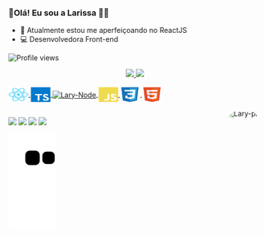 ### 🌈Olá! Eu sou a Larissa 👋👋 


- 🌱 Atualmente estou me aperfeiçoando no ReactJS
- 💻 Desenvolvedora Front-end

![Profile views](https://gpvc.arturio.dev/larissasn)

<div align="center">
  <a href="https://github.com/larissasn">
  <img height="180em" src="https://github-readme-stats.vercel.app/api?username=larissasn&show_icons=true&theme=outrun&include_all_commits=true&count_private=true"/>
  <img height="180em" src="https://github-readme-stats.vercel.app/api/top-langs/?username=larissasn&layout=compact&langs_count=7&theme=outrun"/>
</div>

<div style="display: inline_block"><br>
   <img align="center" alt="Lary-React" height="30" width="40" src="https://raw.githubusercontent.com/devicons/devicon/master/icons/react/react-original.svg">
  <img align="center" alt="Lary-Typescript" height="30" width="40" src=" https://raw.githubusercontent.com/devicons/devicon/master/icons/typescript/typescript-plain.svg">
  <img align="center" alt="Lary-Node" height="30" width="40" src="https://cdn.jsdelivr.net/gh/devicons/devicon/icons/nodejs/nodejs-original.svg" />
  <img align="center" alt="Lary-Js" height="30" width="40" src="https://raw.githubusercontent.com/devicons/devicon/master/icons/javascript/javascript-plain.svg"/>
  <img align="center" alt="Lary-CSS" height="30" width="40" src="https://raw.githubusercontent.com/devicons/devicon/master/icons/css3/css3-original.svg"/>
  <img align="center" alt="Lary-HTML" height="30" width="40" src="https://raw.githubusercontent.com/devicons/devicon/master/icons/html5/html5-original.svg"/>

  <img align="right" alt="Lary-pic" height="150" style="border-radius:50px;"
  src="https://cdn.discordapp.com/attachments/822523364509614142/1039562793680109578/Media_221108_122946.gif"/>
  
</div>
  
  ##
 
<div>
  <a href="https://www.instagram.com/larysantus_/" target="_blank"><img src="https://img.shields.io/badge/Instagram-E4405F?style=for-the-badge&logo=instagram&logoColor=white"></a>
  <a href="https://discord.gg/ejQgFdez" target="_blank"><img src="https://img.shields.io/badge/Discord-7289DA?style=for-the-badge&logo= discord&logoColor=white" target="_blank"></a>
  <a href="mailto:s4nlari@gmail.com"><img src="https://img.shields.io/badge/-Gmail-%23333?style=for-the-badge&logo=gmail&logoColor=white" destino ="_blank"></a> 
  <a href="https://www.linkedin.com/in/rafaella-ballerini-45875016a" target="_blank"><img src="https://img.shields.io/badge/LinkedIn-0077B5?style=for-the-badge&logo=linkedin&logoColor=white"></a>

 ![snake gif](https://github.com/larissasn/larissasn/blob/output/github-contribution-grid-snake.svg)
 </div>
